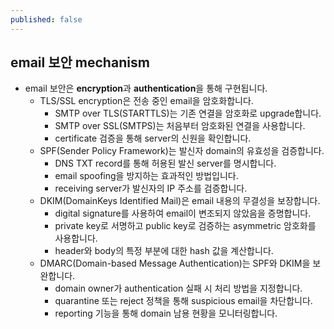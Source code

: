 ```yaml
---
published: false
---
```




## email 보안 mechanism

- email 보안은 **encryption**과 **authentication**을 통해 구현됩니다.
    - TLS/SSL encryption은 전송 중인 email을 암호화합니다.
        - SMTP over TLS(STARTTLS)는 기존 연결을 암호화로 upgrade합니다.
        - SMTP over SSL(SMTPS)는 처음부터 암호화된 연결을 사용합니다.
        - certificate 검증을 통해 server의 신원을 확인합니다.
    - SPF(Sender Policy Framework)는 발신자 domain의 유효성을 검증합니다.
        - DNS TXT record를 통해 허용된 발신 server를 명시합니다.
        - email spoofing을 방지하는 효과적인 방법입니다.
        - receiving server가 발신자의 IP 주소를 검증합니다.
    - DKIM(DomainKeys Identified Mail)은 email 내용의 무결성을 보장합니다.
        - digital signature를 사용하여 email이 변조되지 않았음을 증명합니다.
        - private key로 서명하고 public key로 검증하는 asymmetric 암호화를 사용합니다.
        - header와 body의 특정 부분에 대한 hash 값을 계산합니다.
    - DMARC(Domain-based Message Authentication)는 SPF와 DKIM을 보완합니다.
        - domain owner가 authentication 실패 시 처리 방법을 지정합니다.
        - quarantine 또는 reject 정책을 통해 suspicious email을 차단합니다.
        - reporting 기능을 통해 domain 남용 현황을 모니터링합니다.

